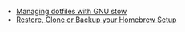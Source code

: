 * [Managing dotfiles with GNU stow](https://alexpearce.me/2016/02/managing-dotfiles-with-stow/)
* [Restore, Clone or Backup your Homebrew Setup](https://tomlankhorst.nl/brew-bundle-restore-backup/)
